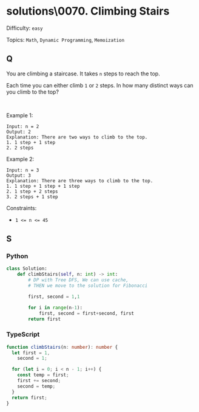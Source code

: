 # solutions\0070. Climbing Stairs

Difficulty: `easy`

Topics: `Math`, `Dynamic Programming`, `Memoization`

## Q

You are climbing a staircase. It takes `n` steps to reach the top.

Each time you can either climb `1` or `2` steps. In how many distinct ways can you climb to the top?

<br>

Example 1:

```
Input: n = 2
Output: 2
Explanation: There are two ways to climb to the top.
1. 1 step + 1 step
2. 2 steps
```

Example 2:

```
Input: n = 3
Output: 3
Explanation: There are three ways to climb to the top.
1. 1 step + 1 step + 1 step
2. 1 step + 2 steps
3. 2 steps + 1 step
```

Constraints:

- `1 <= n <= 45`

## S

### Python

```python
class Solution:
    def climbStairs(self, n: int) -> int:
        # DP with Tree DFS, We can use cache,
        # THEN we move to the solution for Fibonacci

        first, second = 1,1

        for i in range(n-1):
            first, second = first+second, first
        return first
```

### TypeScript

```typescript
function climbStairs(n: number): number {
  let first = 1,
    second = 1;

  for (let i = 0; i < n - 1; i++) {
    const temp = first;
    first += second;
    second = temp;
  }
  return first;
}
```

